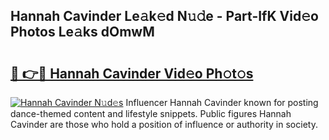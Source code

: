 ## Hannah Cavinder Le𝚊k𝚎d N𝚞𝚍e - Part-IfK Vid𝚎o Photos Le𝚊ks dOmwM

# <h2><a href="http://fbco49.evod.top/?m=Hannah+Cavinder">🔗 👉🔴 Hannah Cavinder Vid𝚎o Ph𝚘t𝚘s</a></h2>

[![Hannah Cavinder N𝚞d𝚎s](https://i.imgur.com/8V9OHl7.gif)](http://fbco49.evod.top/?m=Hannah+Cavinder)
Influencer Hannah Cavinder known for posting dance-themed content and lifestyle snippets. Public figures Hannah Cavinder are those who hold a position of influence or authority in society. 
